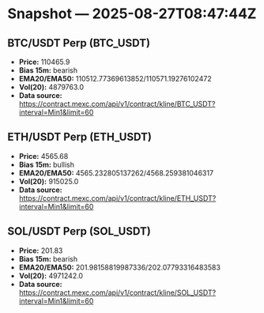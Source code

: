 # Snapshot — 2025-08-27T08:47:44Z

## BTC/USDT Perp (BTC_USDT)
- **Price:** 110465.9
- **Bias 15m:** bearish
- **EMA20/EMA50:** 110512.77369613852/110571.19276102472
- **Vol(20):** 4879763.0
- **Data source:** https://contract.mexc.com/api/v1/contract/kline/BTC_USDT?interval=Min1&limit=60

## ETH/USDT Perp (ETH_USDT)
- **Price:** 4565.68
- **Bias 15m:** bullish
- **EMA20/EMA50:** 4565.232805137262/4568.259381046317
- **Vol(20):** 915025.0
- **Data source:** https://contract.mexc.com/api/v1/contract/kline/ETH_USDT?interval=Min1&limit=60

## SOL/USDT Perp (SOL_USDT)
- **Price:** 201.83
- **Bias 15m:** bearish
- **EMA20/EMA50:** 201.98158819987336/202.07793316483583
- **Vol(20):** 4971242.0
- **Data source:** https://contract.mexc.com/api/v1/contract/kline/SOL_USDT?interval=Min1&limit=60
